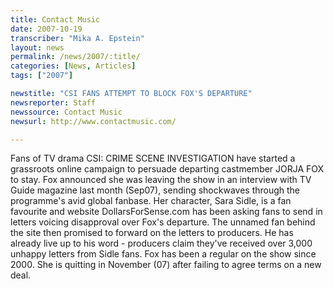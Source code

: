 ```yaml
---
title: Contact Music
date: 2007-10-19
transcriber: "Mika A. Epstein"
layout: news
permalink: /news/2007/:title/
categories: [News, Articles]
tags: ["2007"]

newstitle: "CSI FANS ATTEMPT TO BLOCK FOX'S DEPARTURE"
newsreporter: Staff
newssource: Contact Music
newsurl: http://www.contactmusic.com/

---
```


Fans of TV drama CSI: CRIME SCENE INVESTIGATION have started a grassroots online campaign to persuade departing castmember JORJA FOX to stay. Fox announced she was leaving the show in an interview with TV Guide magazine last month (Sep07), sending shockwaves through the programme's avid global fanbase. Her character, Sara Sidle, is a fan favourite and website DollarsForSense.com has been asking fans to send in letters voicing disapproval over Fox's departure. The unnamed fan behind the site then promised to forward on the letters to producers. He has already live up to his word - producers claim they've received over 3,000 unhappy letters from Sidle fans. Fox has been a regular on the show since 2000. She is quitting in November (07) after failing to agree terms on a new deal.
